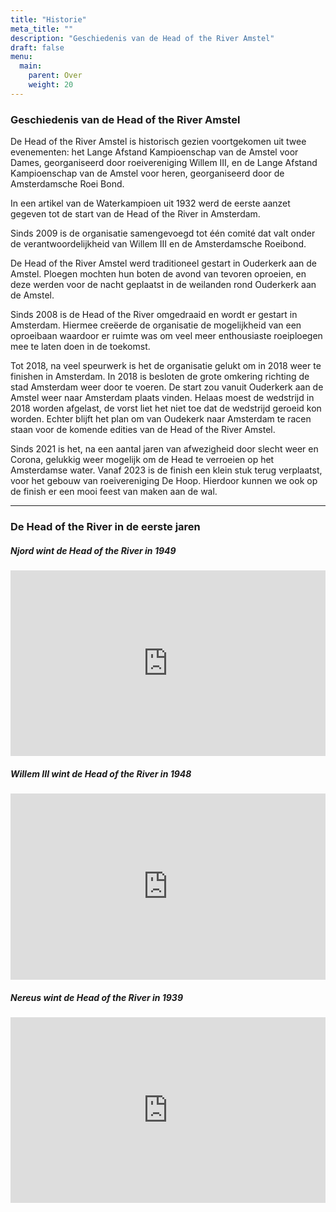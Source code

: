 ```yaml
---
title: "Historie"
meta_title: ""
description: "Geschiedenis van de Head of the River Amstel"
draft: false
menu:
  main:
    parent: Over
    weight: 20
---
```


### Geschiedenis van de Head of the River Amstel
De Head of the River Amstel is historisch gezien voortgekomen uit twee evenementen: het Lange Afstand Kampioenschap van de Amstel voor Dames, georganiseerd door roeivereniging Willem III, en de Lange Afstand Kampioenschap van de Amstel voor heren, georganiseerd door de Amsterdamsche Roei Bond.

In een artikel van de Waterkampioen uit 1932 werd de eerste aanzet gegeven tot de start van de Head of the River in Amsterdam.

Sinds 2009 is de organisatie samengevoegd tot één comité dat valt onder de verantwoordelijkheid van Willem III en de Amsterdamsche Roeibond.

De Head of the River Amstel werd traditioneel gestart in Ouderkerk aan de Amstel. Ploegen mochten hun boten de avond van tevoren oproeien, en deze werden voor de nacht geplaatst in de weilanden rond Ouderkerk aan de Amstel. 

Sinds 2008 is de Head of the River omgedraaid en wordt er gestart in Amsterdam. Hiermee creëerde de organisatie de mogelijkheid van een oproeibaan waardoor er ruimte was om veel meer enthousiaste roeiploegen mee te laten doen in de toekomst.

Tot 2018, na veel speurwerk is het de organisatie gelukt om in 2018 weer te finishen in Amsterdam. In 2018 is besloten de grote omkering richting de stad Amsterdam weer door te voeren. De start zou vanuit Ouderkerk aan de Amstel weer naar Amsterdam plaats vinden. Helaas moest de wedstrijd in 2018 worden afgelast, de vorst liet het niet toe dat de wedstrijd geroeid kon worden.
Echter blijft het plan om van Oudekerk naar Amsterdam te racen staan voor de komende edities van de Head of the River Amstel.

Sinds 2021 is het, na een aantal jaren van afwezigheid door slecht weer en Corona, gelukkig weer mogelijk om de Head te verroeien op het Amsterdamse water. Vanaf 2023 is de finish een klein stuk terug verplaatst, voor het gebouw van roeivereniging De Hoop. Hierdoor kunnen we ook op de finish er een mooi feest van maken aan de wal.

<hr>

### De Head of the River in de eerste jaren
      
##### Njord wint de Head of the River in 1949
<div style="width: 100%; max-width: 700px;">
<div style="position: relative; width: 100%; overflow: hidden; padding-top: 56.25%;">
<p><iframe style="position: absolute; top: 0; left: 0; right: 0; width: 100%; height: 100%; border: none;" src="https://www.youtube.com/embed/RnKlrl4BSQY" title="Njord wint de Head of the River 1949"  width="560" height="315" allowfullscreen="allowfullscreen" allow="accelerometer; clipboard-write; encrypted-media; gyroscope; picture-in-picture"></iframe></p>
</div>
</div>
    
##### Willem III wint de Head of the River in 1948
<div style="width: 100%; max-width: 700px;">
<div style="position: relative; width: 100%; overflow: hidden; padding-top: 56.25%;">
<p><iframe style="position: absolute; top: 0; left: 0; right: 0; width: 100%; height: 100%; border: none;" src="https://www.youtube.com/embed/GsGThQ9-MP8" title="Njord wint de Head of the River 1949"  width="560" height="315" allowfullscreen="allowfullscreen" allow="accelerometer; clipboard-write; encrypted-media; gyroscope; picture-in-picture"></iframe></p>
</div>
</div>

##### Nereus wint de Head of the River in 1939
<div style="width: 100%; max-width: 700px;">
<div style="position: relative; width: 100%; overflow: hidden; padding-top: 56.25%;">
<p><iframe style="position: absolute; top: 0; left: 0; right: 0; width: 100%; height: 100%; border: none;" src="https://www.youtube.com/embed/S6-0RSE3uT4" title="Njord wint de Head of the River 1949"  width="560" height="315" allowfullscreen="allowfullscreen" allow="accelerometer; clipboard-write; encrypted-media; gyroscope; picture-in-picture"></iframe></p>
</div>
</div>


